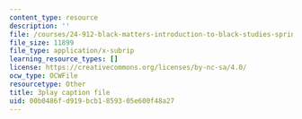 ```yaml
---
content_type: resource
description: ''
file: /courses/24-912-black-matters-introduction-to-black-studies-spring-2017/00b0486fd919bcb1859305e600f48a27_aSk7YbhON_0.srt
file_size: 11899
file_type: application/x-subrip
learning_resource_types: []
license: https://creativecommons.org/licenses/by-nc-sa/4.0/
ocw_type: OCWFile
resourcetype: Other
title: 3play caption file
uid: 00b0486f-d919-bcb1-8593-05e600f48a27
---
```

